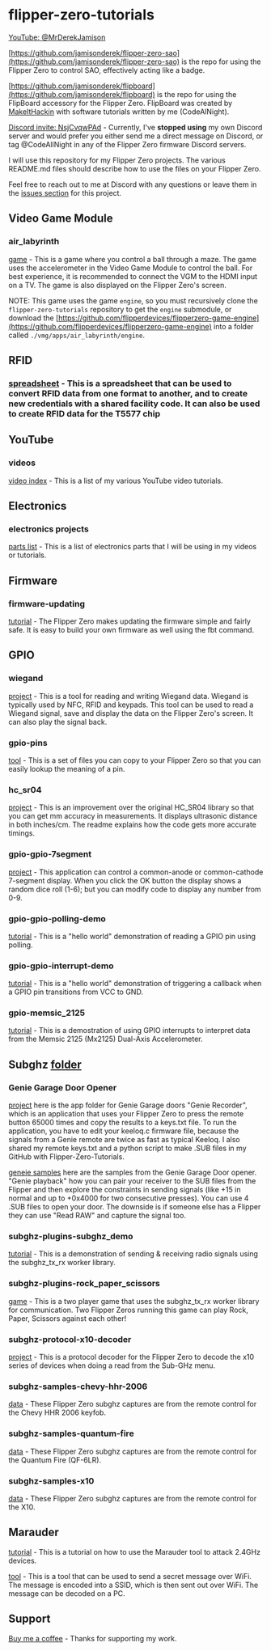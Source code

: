 # flipper-zero-tutorials

[YouTube: @MrDerekJamison](https://YouTube.com/@MrDerekJamison)

[https://github.com/jamisonderek/flipper-zero-sao](https://github.com/jamisonderek/flipper-zero-sao) is the repo for using the Flipper Zero to control SAO, effectively acting like a badge.

[https://github.com/jamisonderek/flipboard](https://github.com/jamisonderek/flipboard) is the repo for using the FlipBoard accessory for the Flipper Zero. FlipBoard was created by [MakeItHackin](https://github.com/makeithackin/flipboard) with software tutorials written by me (CodeAlNight).

[Discord invite: NsjCvqwPAd](https://discord.com/invite/NsjCvqwPAd) - Currently, I've **stopped using** my own Discord server and would prefer you either send me a direct message on Discord, or tag @CodeAllNight in any of the Flipper Zero firmware Discord servers.

I will use this repository for my Flipper Zero projects.  The various README.md files should describe how to use the files on your Flipper Zero.

Feel free to reach out to me at Discord with any questions or leave them in the [issues section](https://github.com/jamisonderek/flipper-zero-tutorials/issues) for this project.

## Video Game Module

### air_labyrinth

[game](./vgm/apps/air_labyrinth/README.md) - This is a game where you control a ball through a maze.  The game uses the accelerometer in the Video Game Module to control the ball.  For best experience, it is recommended to connect the VGM to the HDMI input on a TV.  The game is also displayed on the Flipper Zero's screen.

NOTE: This game uses the game `engine`, so you must recursively clone the `flipper-zero-tutorials` repository to get the `engine` submodule, or download the [https://github.com/flipperdevices/flipperzero-game-engine](https://github.com/flipperdevices/flipperzero-game-engine) into a folder called `./vmg/apps/air_labyrinth/engine`.

## RFID

### [spreadsheet](./rfid/README.md) - This is a spreadsheet that can be used to convert RFID data from one format to another, and to create new credentials with a shared facility code.  It can also be used to create RFID data for the T5577 chip

## YouTube

### videos

[video index](./youtube/README.md) - This is a list of my various YouTube video tutorials.

## Electronics

### electronics projects

[parts list](./electronics/README.md) - This is a list of electronics parts that I will be using in my videos or tutorials.

## Firmware

### firmware-updating

[tutorial](./firmware/updating/README.md) - The Flipper Zero makes updating the firmware simple and fairly safe.  It is easy to build your own firmware as well using the fbt command.

## GPIO

### wiegand

[project](./gpio/wiegand/README.md) - This is a tool for reading and writing Wiegand data. Wiegand is typically used by NFC, RFID and keypads.  This tool can be used to read a Wiegand signal, save and display the data on the Flipper Zero's screen.  It can also play the signal back.

### gpio-pins

[tool](./gpio/pins/README.md) - This is a set of files you can copy to your Flipper Zero so that you can easily lookup the meaning of a pin.

### hc_sr04

[project](./gpio/hc_sr04/README.md) - This is an improvement over the original HC_SR04 library so that you can get mm accuracy in measurements.  It displays ultrasonic distance in both inches/cm.  The readme explains how the code gets more accurate timings.

### gpio-gpio-7segment

[project](./gpio/gpio_7segment/README.md) - This application can control a common-anode or common-cathode 7-segment display.  When you click the OK button the display shows a random dice roll (1-6); but you can modify code to display any number from 0-9.

### gpio-gpio-polling-demo

[tutorial](./gpio/gpio_polling_demo/README.md) - This is a "hello world" demonstration of reading a GPIO pin using polling.

### gpio-gpio-interrupt-demo

[tutorial](./gpio/gpio_interrupt_demo/README.md) - This is a "hello world" demonstration of triggering a callback when a GPIO pin transitions from VCC to GND.

### gpio-memsic_2125

[tutorial](./gpio/memsic_2125/README.md) - This is a demostration of using GPIO interrupts to interpret data from the Memsic 2125 (Mx2125) Dual-Axis Accelerometer.

## Subghz [folder](./subghz/README.md)

### Genie Garage Door Opener

[project](./subghz/apps/genie-recorder/) here is the app folder for Genie Garage doors
"Genie Recorder", which is an application that uses your Flipper Zero to press the remote button 65000 times and copy the results to a keys.txt file. To run the application, you have to edit your keeloq.c firmware file, because the signals from a Genie remote are twice as fast as typical Keeloq. I also shared my remote keys.txt and a python script to make .SUB files in my GitHub with Flipper-Zero-Tutorials.

[geneie samples](./subghz/samples/genie-girud-1t/) here are the samples from the Genie Garage Door opener.
"Genie playback" how you can pair your receiver to the SUB files from the Flipper and then explore the constraints in sending signals (like +15 in normal and up to +0x4000 for two consecutive presses). You can use 4 .SUB files to open your door. The downside is if someone else has a Flipper they can use "Read RAW" and capture the signal too.

### subghz-plugins-subghz_demo

[tutorial](./subghz/plugins/subghz_demo/README.md) - This is a demonstration of sending &amp; receiving radio signals using the subghz_tx_rx worker library.

### subghz-plugins-rock_paper_scissors

[game](./subghz/plugins/rock_paper_scissors/README.md) -
This is a two player game that uses the subghz_tx_rx worker library for communication.  Two Flipper Zeros running this game can play Rock, Paper, Scissors against each other!

### subghz-protocol-x10-decoder

[project](./subghz/protocols/x10/README.md) - This is a protocol decoder for the Flipper Zero to decode the x10 series of devices when doing a read from the Sub-GHz menu.

### subghz-samples-chevy-hhr-2006

[data](./subghz/samples/chevy-hhr-2006/README.md) - These Flipper Zero subghz captures are from the remote control for the Chevy HHR 2006 keyfob.

### subghz-samples-quantum-fire

[data](./subghz/samples/quantum-fire/README.md) - These Flipper Zero subghz captures are from the remote control for the Quantum Fire (QF-6LR).

### subghz-samples-x10

[data](./subghz/samples/x10/README.md) - These Flipper Zero subghz captures are from the remote control for the X10.

## Marauder

[tutorial](./marauder/README.md) - This is a tutorial on how to use the Marauder tool to attack 2.4GHz devices.

[tool](./marauder/secret_ssid/README.md) - This is a tool that can be used to send a secret message over WiFi.  The message is encoded into a SSID, which is then sent out over WiFi.  The message can be decoded on a PC.

## Support

[Buy me a coffee](https://ko-fi.com/codeallnight) - Thanks for supporting my work.
